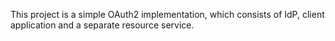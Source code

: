 This project is a simple OAuth2 implementation, which consists of IdP, client application and a separate resource service.

